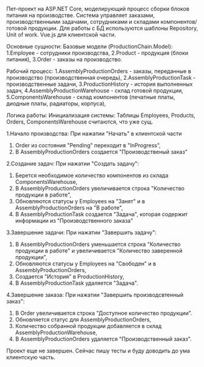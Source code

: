 Пет-проект на ASP.NET Core, моделирующий процесс сборки блоков питания на производстве. Система управляет заказами, производственными задачами, сотрудниками и складами компонентов/готовой продукции. Для работы с БД используются шаблоны Repository, Unit of work. Vue.js для клиентской части.

Основные сущности:
Базовые модели (ProductionChain.Model):
  1.Employee - сотрудники производства,
  2.Product - продукция (блоки питания),
  3.Order - заказы на производство.

Рабочий процесс:
  1.AssemblyProductionOrders - заказы, переданные в производство (производственная очередь),
  2.AssemblyProductionTask - производственные задачи,
  3.ProductionHistory - история выполненных задач,
  4.AssemblyProductionWarehouse - склад готовой продукции,
  5.ComponentsWarehouse - склад компонентов (печатные платы, диодные платы, радиаторы, корпуса),

Логика работы:
Инициализация системы:
  Таблицы Employees, Products, Orders, ComponentsWarehouse считаются, что уже сущ.

1.Начало производства:
При нажатии "Начать" в клиентской части
  1. Order из состояния "Pending" переходит в "InProgress",
  2. В AssemblyProductionOrders создается "Производственый заказ"

2.Создание задач:
При нажатии "Создать задачу":   
  1. Берется необходимое количество компонентов из склада ComponentsWarehouse,
  2. В AssemblyProductionOrders увеличивается строка "Количество продукции в работе",
  3. Обновляются статусы у Employees на "Занят" и в AssemblyProductionOrders на "В работе",
  4. В AssemblyProductionTask создается "Задача", которая содержит информации из "Производственного заказа"
     
3.Завершение задачи:
При нажатии "Завершить задачу":
  1. В AssemblyProductionOrders уменьшается строка "Количество продукции в работе" и увеличивается "Количество заверенной продукции",
  2. Обновляются статусы у Employees на "Свободен" и в AssemblyProductionOrders,
  3. Создается "История" в ProductionHistory,
  4. В AssemblyProductionTask удаляется "Задача".

4.Завершение заказа:
При нажатии "Завершить производсвтенный заказ":
  1. В Order увеличивается строка "Доступное количество продукции".
  2. Обновляется статус для AssemblyProductionOrders,
  3. Количество собранной продукции добавляется в склад AssemblyProductionWarehouse,
  4. В AssemblyProductionOrders удаляется "Производственный заказ".

Проект еще не завершен. Сейчас пишу тесты и буду доводить до ума клиентскую часть.
